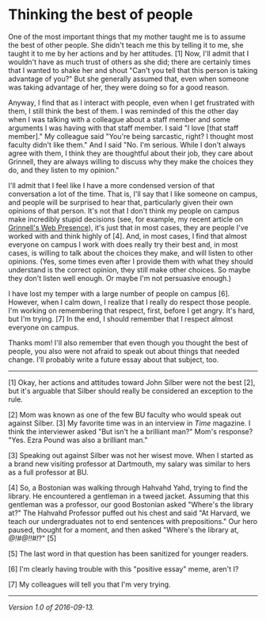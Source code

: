 Thinking the best of people
===========================

One of the most important things that my mother taught me is to assume
the best of other people.  She didn't teach me this by telling it to me,
she taught it to me by her actions and by her attitudes. [1] Now, I'll
admit that I wouldn't have as much trust of others as she did; there are
certainly times that I wanted to shake her and shout "Can't you tell that
this person is taking advantage of you?"  But she generally assumed that,
even when someone was taking advantage of her, they were doing so for
a good reason.

Anyway, I find that as I interact with people, even when I get frustrated
with them, I still think the best of them.  I was reminded of this the
other day when I was talking with a colleague about a staff member and
some arguments I was having with that staff member.  I said "I love
[that staff member]."  My colleague said "You're being sarcastic, right?
I thought most faculty didn't like them."  And I said "No.  I'm serious.
While I don't always agree with them, I think they are thoughtful about
their job, they care about Grinnell, they are always willing to discuss
why they make the choices they do, and they listen to my opinion."

I'll admit that I feel like I have a more condensed version of that
conversation a lot of the time.  That is, I'll say that I like someone
on campus, and people will be surprised to hear that, particularly given
their own opinions of that person.  It's not that I don't think my people
on campus make incredibly stupid decisions (see, for example, my recent
article on [Grinnell's Web Presence](grinnells-web-presence.html)), it's
just that in most cases, they are people I've worked with and think highly
of [4].  And, in most cases, I find that almost everyone on campus I work
with does really try their best and, in most cases, is willing to talk
about the choices they make, and will listen to other opinions.  (Yes,
some times even after I provide them with what they should understand
is the correct opinion, they still make other choices.  So maybe they
don't listen well enough.  Or maybe I'm not persuasive enough.)

I have lost my temper with a large number of people on campus [6].
However, when I calm down, I realize that I really do respect those
people.  I'm working on remembering that respect, first, before I
get angry.  It's hard, but I'm trying. [7]  In the end, I should remember
that I respect almost everyone on campus.

Thanks mom!  I'll also remember that even though you thought the best
of people, you also were not afraid to speak out about things that
needed change.  I'll probably write a future essay about that subject,
too.

---

[1] Okay, her actions and attitudes toward John Silber were not the best
[2], but it's arguable that Silber should really be considered an exception
to the rule.

[2] Mom was known as one of the few BU faculty who would speak out against
Silber. [3] My favorite time was in an interview in _Time_ magazine.  I think
the interviewer asked "But isn't he a brilliant man?"  Mom's response?
"Yes. Ezra Pound was also a brilliant man."  

[3] Speaking out against Silber was not her wisest move.  When I started
as a brand new visiting professor at Dartmouth, my salary was similar to
hers as a full professor at BU.

[4] So, a Bostonian was walking through Hahvahd Yahd, trying to find the 
library.  He encountered a gentleman in a tweed jacket.  Assuming that
this gentleman was a professor, our good Bostonian asked "Where's the
library at?"  The Hahvahd Professor puffed out his chest and said
"At Harvard, we teach our undergraduates not to end sentences with
prepositions."  Our hero paused, thought for a moment, and then asked
"Where's the library at, *@!#@!!#!*?" [5]

[5] The last word in that question has been sanitized for younger
readers.

[6] I'm clearly having trouble with this "positive essay" meme,
aren't I?

[7] My colleagues will tell you that I'm very trying.

---

*Version 1.0 of 2016-09-13.*
